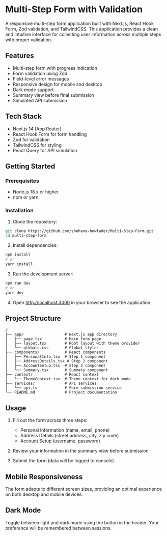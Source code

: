 # Multi-Step Form with Validation

A responsive multi-step form application built with Next.js, React Hook Form, Zod validation, and TailwindCSS. This application provides a clean and intuitive interface for collecting user information across multiple steps with proper validation.

## Features

- Multi-step form with progress indication
- Form validation using Zod
- Field-level error messages
- Responsive design for mobile and desktop
- Dark mode support
- Summary view before final submission
- Simulated API submission

## Tech Stack

- Next.js 14 (App Router)
- React Hook Form for form handling
- Zod for validation
- TailwindCSS for styling
- React Query for API simulation

## Getting Started

### Prerequisites

- Node.js 18.x or higher
- npm or yarn

### Installation

1. Clone the repository:
```bash
git clone https://github.com/shohana-howlader/Multi-Step-Form.git
cd multi-step-form
```

2. Install dependencies:
```bash
npm install
# or
yarn install
```

3. Run the development server:
```bash
npm run dev
# or
yarn dev
```

4. Open [http://localhost:3000](http://localhost:3000) in your browser to see the application.

## Project Structure

```
/
├── app/                  # Next.js app directory
│   ├── page.tsx          # Main form page
│   ├── layout.tsx        # Root layout with theme provider
│   └── globals.css       # Global styles
├── components/           # React components
│   ├── PersonalInfo.tsx  # Step 1 component
│   ├── AddressDetails.tsx # Step 2 component
│   ├── AccountSetup.tsx  # Step 3 component
│   └── Summary.tsx       # Summary component
├── context/              # React context
│   └── ThemeContext.tsx  # Theme context for dark mode
├── services/             # API services
│   └── api.ts            # Form submission service
└── README.md             # Project documentation
```

## Usage

1. Fill out the form across three steps:
   - Personal Information (name, email, phone)
   - Address Details (street address, city, zip code)
   - Account Setup (username, password)

2. Review your information in the summary view before submission

3. Submit the form (data will be logged to console)

## Mobile Responsiveness

The form adapts to different screen sizes, providing an optimal experience on both desktop and mobile devices.

## Dark Mode

Toggle between light and dark mode using the button in the header. Your preference will be remembered between sessions.
